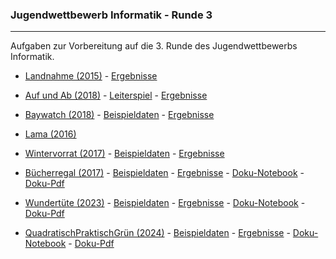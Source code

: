 


### Jugendwettbewerb Informatik - Runde 3

----

Aufgaben zur Vorbereitung auf die 3. Runde des Jugendwettbewerbs Informatik.

- [Landnahme (2015)](./landnahme/landnahme.pdf) - [Ergebnisse](./landnahme/landnahme_ergebnisse.md)

- [Auf und Ab (2018)](./auf_und_ab/auf_und_ab.pdf)  - [Leiterspiel](./auf_und_ab/leiterspiel.pdf) - [Ergebnisse](./auf_und_ab/ergebnisse.md)

- [Baywatch (2018)](./baywatch/baywatch.pdf) - [Beispieldaten](./baywatch/beispieldaten/) -
  [Ergebnisse](./baywatch/baywatch_ergebnisse.md)

- [Lama (2016)](./lama/lama.pdf)

- [Wintervorrat (2017)](./wintervorrat/wintervorrat.pdf) - [Beispieldaten](./wintervorrat/beispieldaten/) -
  [Ergebnisse](./wintervorrat/wintervorrat_ergebnisse.ipynb)

- [Bücherregal (2017)](./buecherregal/buecherregal.pdf) - [Beispieldaten](./buecherregal/beispieldaten/) -
  [Ergebnisse](./buecherregal/buecherregal_ergebnisse.md) - [Doku-Notebook](./buecherregal/buecherregal_docu.ipynb) - [Doku-Pdf](./buecherregal/buecherregal_docu.pdf)

- [Wundertüte (2023)](./wundertuete/wundertuete.png) - [Beispieldaten](./wundertuete/beispieldaten/) - 
  [Ergebnisse](./wundertuete/wundertuete_ergebnisse.md) - [Doku-Notebook](./wundertuete/wundertuete_docu.ipynb) - [Doku-Pdf](./wundertuete/wundertuete_docu.pdf)

- [QuadratischPraktischGrün (2024)](./quadratisch/quadratisch.png) - 
  [Beispieldaten](./quadratisch/beispieldaten/) - [Ergebnisse](./quadratisch/quadratisch_ergebnisse.md) -
  [Doku-Notebook](./quadratisch/quadratisch_docu.ipynb) - [Doku-Pdf](./quadratisch/quadratisch_docu.pdf)
 


